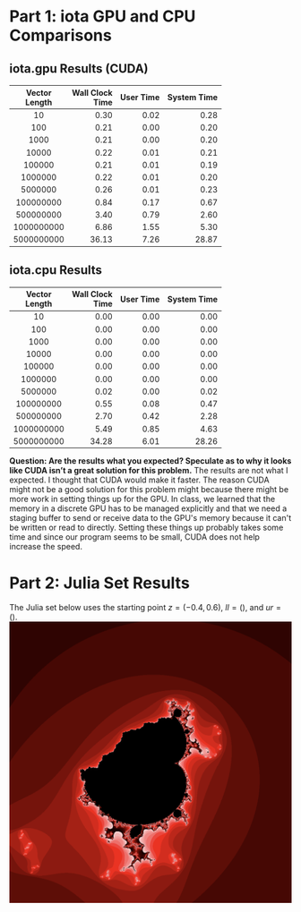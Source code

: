 # Part 1: iota GPU and CPU Comparisons

## iota.gpu Results (CUDA)
|Vector<br>Length|Wall Clock<br>Time|User Time|System Time|
|:--:|--:|--:|--:|
|10| 0.30| 0.02| 0.28|
|100| 0.21| 0.00| 0.20|
|1000| 0.21| 0.00| 0.20|
|10000| 0.22| 0.01| 0.21|
|100000| 0.21| 0.01| 0.19|
|1000000| 0.22| 0.01| 0.20|
|5000000| 0.26| 0.01| 0.23|
|100000000| 0.84| 0.17| 0.67|
|500000000| 3.40| 0.79| 2.60|
|1000000000| 6.86| 1.55| 5.30|
|5000000000|36.13| 7.26|28.87|

## iota.cpu Results
|Vector<br>Length|Wall Clock<br>Time|User Time|System Time|
|:--:|--:|--:|--:|
|10| 0.00| 0.00| 0.00|
|100| 0.00| 0.00| 0.00|
|1000| 0.00| 0.00| 0.00|
|10000| 0.00| 0.00| 0.00|
|100000| 0.00| 0.00| 0.00|
|1000000| 0.00| 0.00| 0.00|
|5000000| 0.02| 0.00| 0.02|
|100000000| 0.55| 0.08| 0.47|
|500000000| 2.70| 0.42| 2.28|
|1000000000| 5.49| 0.85| 4.63|
|5000000000|34.28| 6.01|28.26|

**Question: Are the results what you expected? Speculate as to why it looks like CUDA isn’t a great solution for this problem.**
The results are not what I expected. I thought that CUDA would make it faster. The reason CUDA might not be a good solution for this problem might because there might be more work in setting things up for the GPU. In class, we learned that the memory in a discrete GPU has to be managed explicitly and that we need a staging buffer to send or receive data to the GPU's memory because it can't be written or read to directly. Setting these things up probably takes some time and since our program seems to be small, CUDA does not help increase the speed.

# Part 2: Julia Set Results
The Julia set below uses the starting point $z = (-0.4, 0.6)$, $ll = ()$, and $ur = ()$.
![Julia Set](<julia.png>)

